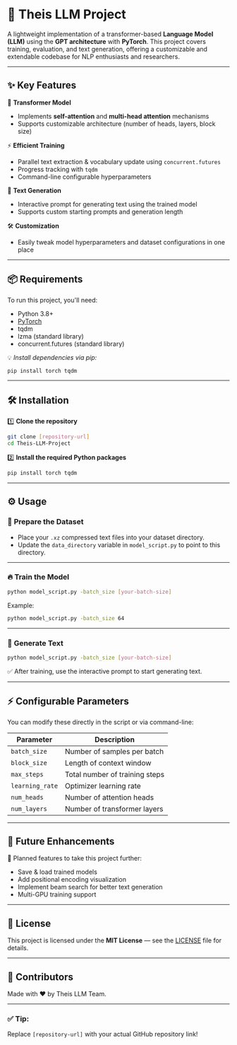 
# 🤖 **Theis LLM Project**

A lightweight implementation of a transformer-based **Language Model (LLM)** using the **GPT architecture** with **PyTorch**. This project covers training, evaluation, and text generation, offering a customizable and extendable codebase for NLP enthusiasts and researchers.

---

## ✨ **Key Features**

🚀 **Transformer Model**
- Implements **self-attention** and **multi-head attention** mechanisms  
- Supports customizable architecture (number of heads, layers, block size)

⚡ **Efficient Training**
- Parallel text extraction & vocabulary update using `concurrent.futures`
- Progress tracking with `tqdm`
- Command-line configurable hyperparameters

📝 **Text Generation**
- Interactive prompt for generating text using the trained model
- Supports custom starting prompts and generation length

🛠 **Customization**
- Easily tweak model hyperparameters and dataset configurations in one place

---

## 📦 **Requirements**

To run this project, you'll need:

- Python 3.8+
- [PyTorch](https://pytorch.org/)
- tqdm
- lzma (standard library)
- concurrent.futures (standard library)

💡 _Install dependencies via pip:_
```bash
pip install torch tqdm
```

---

## 🛠 **Installation**

1️⃣ **Clone the repository**
```bash
git clone [repository-url]
cd Theis-LLM-Project
```

2️⃣ **Install the required Python packages**
```bash
pip install torch tqdm
```

---

## ⚙ **Usage**

### 📂 **Prepare the Dataset**
- Place your `.xz` compressed text files into your dataset directory.
- Update the `data_directory` variable in `model_script.py` to point to this directory.

---

### 🔥 **Train the Model**
```bash
python model_script.py -batch_size [your-batch-size]
```
Example:
```bash
python model_script.py -batch_size 64
```

---

### 💬 **Generate Text**
```bash
python model_script.py -batch_size [your-batch-size]
```
✅ After training, use the interactive prompt to start generating text.

---

## ⚡ **Configurable Parameters**

You can modify these directly in the script or via command-line:

| Parameter       | Description                              |
|-----------------|------------------------------------------|
| `batch_size`     | Number of samples per batch              |
| `block_size`     | Length of context window                 |
| `max_steps`      | Total number of training steps           |
| `learning_rate`  | Optimizer learning rate                  |
| `num_heads`      | Number of attention heads                |
| `num_layers`     | Number of transformer layers             |

---

## 🧠 **Future Enhancements**
🌱 Planned features to take this project further:

- Save & load trained models  
- Add positional encoding visualization  
- Implement beam search for better text generation  
- Multi-GPU training support  

---

## 📝 **License**

This project is licensed under the **MIT License** — see the [LICENSE](LICENSE) file for details.

---

## 🙌 **Contributors**

Made with ❤️ by Theis LLM Team.

---

### ✅ **Tip:**  
Replace `[repository-url]` with your actual GitHub repository link!

